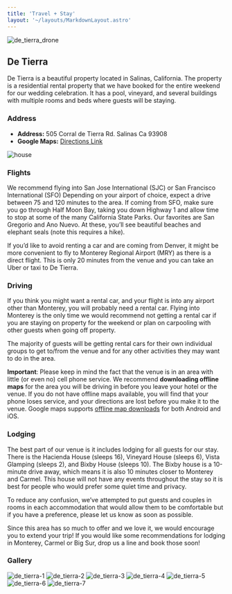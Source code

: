 ```yaml
---
title: 'Travel + Stay'
layout: '~/layouts/MarkdownLayout.astro'
---
```


![de_tierra_drone](/assets/house_drone_shot.jpg)

## De Tierra

De Tierra is a beautiful property located in Salinas, California. The property is a residential rental property that we have booked for the entire weekend for our wedding celebration. It has a pool, vineyard, and several buildings with multiple rooms and beds where guests will be staying.

### Address

- **Address:** 505 Corral de Tierra Rd. Salinas Ca 93908
- **Google Maps:** [Directions Link](https://maps.app.goo.gl/e9ZA5bm9XZ361UqLA)

![house](/assets/house.jpg)

### Flights

We recommend flying into San Jose International (SJC) or San Francisco International (SFO) Depending on your airport of choice, expect a drive between 75 and 120 minutes to the area. If coming from SFO, make sure you go through Half Moon Bay, taking you down Highway 1 and allow time to stop at some of the many California State Parks. Our favorites are San Gregorio and Ano Nuevo. At these, you’ll see beautiful beaches and elephant seals (note this requires a hike).

If you’d like to avoid renting a car and are coming from Denver, it might be more convenient to fly to Monterey Regional Airport (MRY) as there is a direct flight. This is only 20 minutes from the venue and you can take an Uber or taxi to De Tierra.

### Driving

If you think you might want a rental car, and your flight is into any airport other than Monterey, you will probably need a rental car. Flying into Monterey is the only time we would recommend not getting a rental car if you are staying on property for the weekend or plan on carpooling with other guests when going off property.

The majority of guests will be getting rental cars for their own individual groups to get to/from the venue and for any other activities they may want to do in the area.

**Important**: Please keep in mind the fact that the venue is in an area with little (or even no) cell phone service. We recommend **downloading offline maps** for the area you will be driving in before you leave your hotel or the venue. If you do not have offline maps available, you will find that your phone loses service, and your directions are lost before you make it to the venue. Google maps supports [offline map downloads](https://support.google.com/maps/answer/6291838?hl=en&co=GENIE.Platform%3DiOS&oco=0) for both Android and iOS.

### Lodging

The best part of our venue is it includes lodging for all guests for our stay. There is the Hacienda House (sleeps 16), Vineyard House (sleeps 6), Vista Glamping (sleeps 2), and Bixby House (sleeps 10). The Bixby house is a 10-minute drive away, which means it is also 10 minutes closer to Monterey and Carmel. This house will not have any events throughout the stay so it is best for people who would prefer some quiet time and privacy.

To reduce any confusion, we’ve attempted to put guests and couples in rooms in each accommodation that would allow them to be comfortable but if you have a preference, please let us know as soon as possible.

Since this area has so much to offer and we love it, we would encourage you to extend your trip! If you would like some recommendations for lodging in Monterey, Carmel or Big Sur, drop us a line and book those soon!

### Gallery

![de_tierra-1](/assets/house_full.jpg)
![de_tierra-2](/assets/house_drone_shot.jpg)
![de_tierra-3](/assets/house_inside.jpg)
![de_tierra-4](/assets/house_with_pool.jpg)
![de_tierra-5](/assets/outside_house.jpg)
![de_tierra-6](/assets/outside_house_2.jpg)
![de_tierra-7](/assets/table.jpg)
